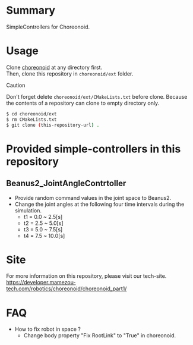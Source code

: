 # Summary
SimpleControllers for Choreonoid.

# Usage
Clone [choreonoid](https://github.com/choreonoid/choreonoid) at any directory first.  
Then, clone this repository in `choreonoid/ext` folder.

> [!CAUTION]
> Don't forget delete `choreonoid/ext/CMakeLists.txt` before clone.
> Because the contents of a repository can clone to empty directory only.

```bash
$ cd choreonoid/ext
$ rm CMakeLists.txt
$ git clone (this-repository-url) .
```

# Provided simple-controllers in this repository
## Beanus2_JointAngleContrtoller
- Provide random command values in the joint space to Beanus2.
- Change the joint angles at the following four time intervals during the simulation.
  - t1 = 0.0 ~ 2.5[s]
  - t2 = 2.5 ~ 5.0[s]
  - t3 = 5.0 ~ 7.5[s]
  - t4 = 7.5 ~ 10.0[s]

# Site
For more information on this repository, please visit our tech-site.  
https://developer.mamezou-tech.com/robotics/choreonoid/choreonoid_part1/

# FAQ
- How to fix robot in space ?
  - Change body property "Fix RootLink" to "True" in choreonoid.